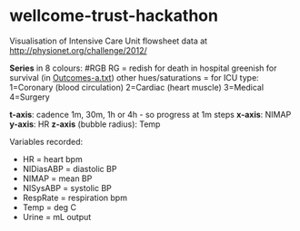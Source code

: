 # wellcome-trust-hackathon

Visualisation of Intensive Care Unit flowsheet data at http://physionet.org/challenge/2012/

**Series** in 8 colours: #RGB
RG = redish for death in hospital greenish for survival (in [Outcomes-a.txt](http://physionet.org/challenge/2012/Outcomes-a.txt))
other hues/saturations = for ICU type:
1=Coronary (blood circulation)
2=Cardiac (heart muscle)
3=Medical
4=Surgery

**t-axis**: cadence 1m, 30m, 1h or 4h - so progress at 1m steps
**x-axis**: NIMAP
**y-axis**: HR
**z-axis** (bubble radius): Temp


Variables recorded:
* HR = heart bpm
* NIDiasABP = diastolic BP
* NIMAP = mean BP
* NISysABP = systolic BP
* RespRate = respiration bpm
* Temp = deg C
* Urine = mL output